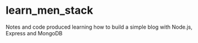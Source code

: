 # learn_men_stack
Notes and code produced learning how to build a simple blog with Node.js, Express and MongoDB
